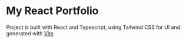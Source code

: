 # My React Portfolio

Project is built with React and Typescript, using Tailwind CSS for UI and generated with [Vite](https://vitejs.dev/)